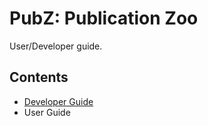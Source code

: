 # PubZ: Publication Zoo
User/Developer guide.

## Contents
+ [Developer Guide](./dev/index-dev.md)
+ User Guide
